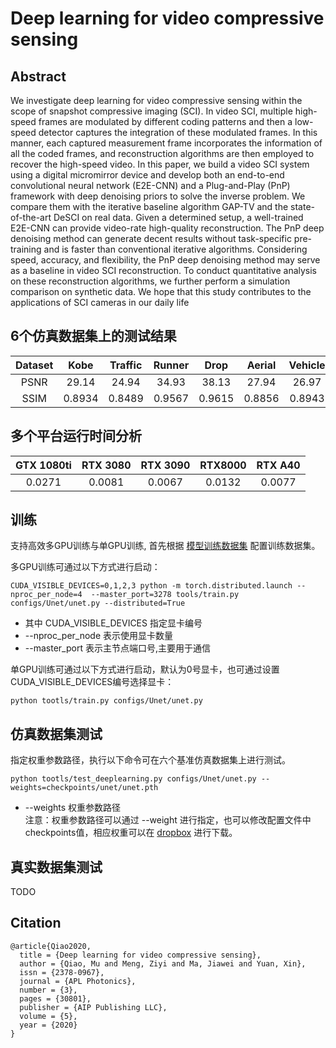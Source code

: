 # Deep learning for video compressive sensing
## Abstract
We investigate deep learning for video compressive sensing within the scope of snapshot compressive imaging (SCI). In video SCI, multiple high-speed frames are modulated by different coding patterns and then a low-speed detector captures the integration of these modulated frames. In this manner, each captured measurement frame incorporates the information of all the coded frames, and reconstruction algorithms are then employed to recover the high-speed video. In this paper, we build a video SCI system using a digital micromirror device and develop both an end-to-end convolutional neural network (E2E-CNN) and a Plug-and-Play (PnP) framework with deep denoising priors to solve the inverse problem. We compare them with the iterative baseline algorithm GAP-TV and the state-of-the-art DeSCI on real data. Given a determined setup, a well-trained E2E-CNN can provide video-rate high-quality reconstruction. The PnP deep denoising method can generate decent results without task-specific pre-training and is faster than conventional iterative algorithms. Considering speed, accuracy, and flexibility, the PnP deep denoising method may serve as a baseline in video SCI reconstruction. To conduct quantitative analysis on these reconstruction algorithms, we further perform a simulation comparison on synthetic data. We hope that this study contributes to the applications of SCI cameras in our daily life

## 6个仿真数据集上的测试结果
|Dataset|Kobe  |Traffic|Runner| Drop  | Aerial | Vehicle|Average|
|:----:|:----:|:----: |:----:|:-----:|:----:  | :-----:|:----: |
|PSNR |  29.14| 24.94| 34.93|  38.13|  27.94|  26.97|  30.34 | 
|SSIM |0.8934|0.8489|0.9567|0.9615| 0.8856|0.8943|0.9067|

## 多个平台运行时间分析
|GTX 1080ti |RTX 3080 |RTX 3090 | RTX8000 | RTX A40|
|:---------:|:------: |:-------:|:-------:|:------:|
|  0.0271   | 0.0081  |  0.0067 |   0.0132|  0.0077|


## 训练
支持高效多GPU训练与单GPU训练, 首先根据 [模型训练数据集](cacti/docs/add_datasets_cn.md) 配置训练数据集。

多GPU训练可通过以下方式进行启动：
```
CUDA_VISIBLE_DEVICES=0,1,2,3 python -m torch.distributed.launch --nproc_per_node=4  --master_port=3278 tools/train.py configs/Unet/unet.py --distributed=True
```
* 其中 CUDA_VISIBLE_DEVICES 指定显卡编号  
* --nproc_per_node 表示使用显卡数量  
* --master_port 表示主节点端口号,主要用于通信

单GPU训练可通过以下方式进行启动，默认为0号显卡，也可通过设置CUDA_VISIBLE_DEVICES编号选择显卡：
```
python tootls/train.py configs/Unet/unet.py
```

## 仿真数据集测试
指定权重参数路径，执行以下命令可在六个基准仿真数据集上进行测试。
```
python tootls/test_deeplearning.py configs/Unet/unet.py --weights=checkpoints/unet/unet.pth
```
* --weights 权重参数路径  
注意：权重参数路径可以通过 --weight 进行指定，也可以修改配置文件中checkpoints值，相应权重可以在 [dropbox](https://www.dropbox.com/sh/96nf7jzabhqj4mh/AAB09QXrNGi_kujDDnWn6G32a?dl=0) 进行下载。
## 真实数据集测试
TODO

## Citation
```
@article{Qiao2020,
  title = {Deep learning for video compressive sensing},
  author = {Qiao, Mu and Meng, Ziyi and Ma, Jiawei and Yuan, Xin},
  issn = {2378-0967},
  journal = {APL Photonics},
  number = {3},
  pages = {30801},
  publisher = {AIP Publishing LLC},
  volume = {5},
  year = {2020}
}
```